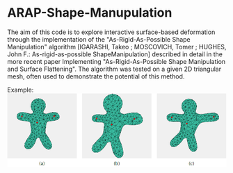 # ARAP-Shape-Manupulation

The aim of this code is to explore interactive surface-based deformation through the
implementation of the "As-Rigid-As-Possible Shape Manipulation" algorithm 
[IGARASHI, Takeo ; MOSCOVICH, Tomer ; HUGHES, John F.: As-rigid-as-possible
ShapeManipulation] described
in detail in the more recent paper Implementing "As-Rigid-As-Possible Shape Manipulation
and Surface Flattening". The algorithm was tested on a given 2D triangular
mesh, often used to demonstrate the potential of this method.

Example:
![Alt text](arap.png?raw=true "Title")
